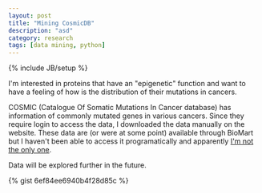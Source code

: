 ```yaml
---
layout: post
title: "Mining CosmicDB"
description: "asd"
category: research
tags: [data mining, python]
---
```

{% include JB/setup %}

I'm interested in proteins that have an "epigenetic" function and want to have a feeling of how is the distribution of their mutations in cancers.

COSMIC (Catalogue Of Somatic Mutations In Cancer database) has information of commonly mutated genes in various cancers. 
Since they require login to access the data, I downloaded the data manually on the website. These data are (or were at some point) available through BioMart but I haven't been able to access it programatically and apparently [I'm not the only one](https://www.biostars.org/p/102234/). 

Data will be explored further in the future.

{% gist 6ef84ee6940b4f28d85c %}
